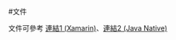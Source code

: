 #文件

文件可參考 [連結1 (Xamarin)](https://github.com/danidomi/android-viewbadger-Xamarin)、[連結2 (Java Native)](https://github.com/jgilfelt/android-viewbadger)
